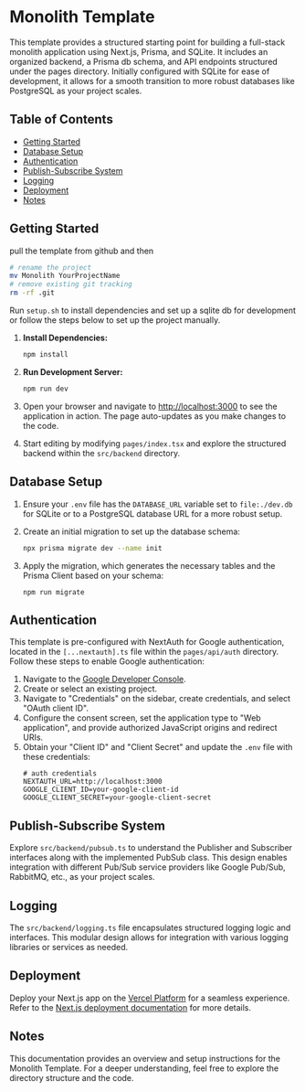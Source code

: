 # Monolith Template

This template provides a structured starting point for building a full-stack monolith application using Next.js, Prisma, and SQLite. It includes an organized backend, a Prisma db schema, and API endpoints structured under the pages directory. Initially configured with SQLite for ease of development, it allows for a smooth transition to more robust databases like PostgreSQL as your project scales.

## Table of Contents

- [Getting Started](#getting-started)
- [Database Setup](#database-setup)
- [Authentication](#authentication)
- [Publish-Subscribe System](#publish-subscribe-system)
- [Logging](#logging)
- [Deployment](#deployment)
- [Notes](#notes)

## Getting Started

pull the template from github and then  
```bash
# rename the project
mv Monolith YourProjectName
# remove existing git tracking
rm -rf .git

```

Run `setup.sh` to install dependencies and set up a sqlite db for development or follow the steps below to set up the project manually.

1. **Install Dependencies:**
    ```bash
    npm install
    ```

2. **Run Development Server:**
    ```bash
    npm run dev
    ```

3. Open your browser and navigate to [http://localhost:3000](http://localhost:3000) to see the application in action. The page auto-updates as you make changes to the code.

4. Start editing by modifying `pages/index.tsx` and explore the structured backend within the `src/backend` directory.

## Database Setup

1. Ensure your `.env` file has the `DATABASE_URL` variable set to `file:./dev.db` for SQLite or to a PostgreSQL database URL for a more robust setup.

2. Create an initial migration to set up the database schema:
    ```bash
    npx prisma migrate dev --name init
    ```

3. Apply the migration, which generates the necessary tables and the Prisma Client based on your schema:
   ```
   npm run migrate 
   ```

## Authentication

This template is pre-configured with NextAuth for Google authentication, located in the `[...nextauth].ts` file within the `pages/api/auth` directory. Follow these steps to enable Google authentication:

1. Navigate to the [Google Developer Console](https://console.developers.google.com/).
2. Create or select an existing project.
3. Navigate to "Credentials" on the sidebar, create credentials, and select "OAuth client ID".
4. Configure the consent screen, set the application type to "Web application", and provide authorized JavaScript origins and redirect URIs.
5. Obtain your "Client ID" and "Client Secret" and update the `.env` file with these credentials:
    ```env
    # auth credentials
    NEXTAUTH_URL=http://localhost:3000
    GOOGLE_CLIENT_ID=your-google-client-id
    GOOGLE_CLIENT_SECRET=your-google-client-secret
    ```

## Publish-Subscribe System

Explore `src/backend/pubsub.ts` to understand the Publisher and Subscriber interfaces along with the implemented PubSub class. This design enables integration with different Pub/Sub service providers like Google Pub/Sub, RabbitMQ, etc., as your project scales.

## Logging

The `src/backend/logging.ts` file encapsulates structured logging logic and interfaces. This modular design allows for integration with various logging libraries or services as needed.

## Deployment

Deploy your Next.js app on the [Vercel Platform](https://vercel.com/new?utm_medium=default-template&filter=next.js&utm_source=create-next-app&utm_campaign=create-next-app-readme) for a seamless experience. Refer to the [Next.js deployment documentation](https://nextjs.org/docs/deployment) for more details.

## Notes
This documentation provides an overview and setup instructions for the Monolith Template. For a deeper understanding, feel free to explore the directory structure and the code.
